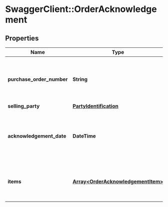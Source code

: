 # SwaggerClient::OrderAcknowledgement

## Properties
Name | Type | Description | Notes
------------ | ------------- | ------------- | -------------
**purchase_order_number** | **String** | The purchase order number. Formatting Notes: 8-character alpha-numeric code. | 
**selling_party** | [**PartyIdentification**](PartyIdentification.md) |  | 
**acknowledgement_date** | **DateTime** | The date and time when the purchase order is acknowledged, in ISO-8601 date/time format. | 
**items** | [**Array&lt;OrderAcknowledgementItem&gt;**](OrderAcknowledgementItem.md) | A list of the items being acknowledged with associated details. | 

